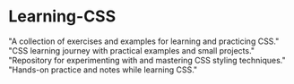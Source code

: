 # Learning-CSS
"A collection of exercises and examples for learning and practicing CSS."  "CSS learning journey with practical examples and small projects."  "Repository for experimenting with and mastering CSS styling techniques."  "Hands-on practice and notes while learning CSS."
